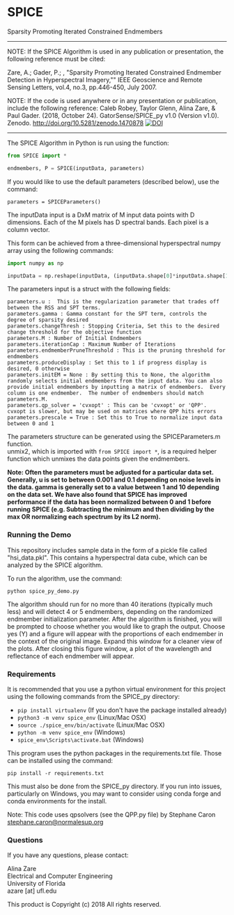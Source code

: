 # SPICE
Sparsity Promoting Iterated Constrained Endmembers

***
NOTE: If the SPICE Algorithm is used in any publication or presentation, the following reference must be cited:

Zare, A.; Gader, P.; , "Sparsity Promoting Iterated Constrained Endmember Detection in Hyperspectral Imagery,"" IEEE Geoscience and Remote Sensing Letters, vol.4, no.3, pp.446-450, July 2007.

NOTE: If the code is used anywhere or in any presentation or publication, include the following reference:
Caleb Robey, Taylor Glenn, Alina Zare, & Paul Gader. (2018, October 24). GatorSense/SPICE_py v1.0 (Version v1.0). Zenodo. http://doi.org/10.5281/zenodo.1470878
[![DOI](https://zenodo.org/badge/DOI/10.5281/zenodo.1470878.svg)](https://doi.org/10.5281/zenodo.1470878)


****

The SPICE Algorithm in Python is run using the function:

```python
from SPICE import *

endmembers, P = SPICE(inputData, parameters)
```

If you would like to use the default parameters (described below), use the command:

`parameters = SPICEParameters()`

The inputData input is a DxM matrix of M input data points with D dimensions.  Each of the M pixels has D spectral bands.  Each pixel is a column vector.   

This form can be achieved from a three-dimensional hyperspectral numpy array using the following commands:

```python
import numpy as np

inputData = np.reshape(inputData, (inputData.shape[0]*inputData.shape[1], inputData.shape[2]))

```

The parameters input is a struct with the following fields:

    parameters.u :  This is the regularization parameter that trades off between the RSS and SPT terms.
    parameters.gamma : Gamma constant for the SPT term, controls the degree of sparsity desired
    parameters.changeThresh : Stopping Criteria, Set this to the desired change threshold for the objective function
    parameters.M : Number of Initial Endmembers
    parameters.iterationCap : Maximum Number of Iterations
    parameters.endmemberPruneThreshold : This is the pruning threshold for endmembers
    parameters.produceDisplay : Set this to 1 if progress display is desired, 0 otherwise
    parameters.initEM = None : By setting this to None, the algorithm randomly selects initial endmembers from the input data. You can also provide initial endmembers by inputting a matrix of endmembers.  Every column is one endmember.  The number of endmembers should match parameters.M.
    parameters.qp_solver = 'cvxopt' : This can be 'cvxopt' or 'QPP'. cvxopt is slower, but may be used on matrices where QPP hits errors
    parameters.prescale = True : Set this to True to normalize input data between 0 and 1
The parameters structure can be generated using the SPICEParameters.m function.  
unmix2, which is imported with ```from SPICE import *```, is a required helper function which unmixes the data points given the endmembers. 

**Note: Often the parameters must be adjusted for a particular data set. Generally, u is set to between 0.001 and 0.1 depending on noise levels in the data. gamma is generally set to a value between 1 and 10 depending on the data set.   We have also found that SPICE has improved performance if the data has been normalized between 0 and 1 before running SPICE (e.g. Subtracting the minimum and then dividing by the max OR normalizing each spectrum by its L2 norm).**


### Running the Demo
This repository includes sample data in the form of a pickle file called "hsi_data.pkl". This contains a hyperspectral data cube, which can be analyzed by the SPICE algorithm. 

To run the algorithm, use the command:

```python spice_py_demo.py```

The algorithm should run for no more than 40 iterations (typically much less) and will detect 4 or 5 endmembers, depending on 
the randomized endmember initialization parameter. After the algorithm is finished, you will be prompted to choose whether
you would like to graph the output. Choose yes (Y) and a figure will appear with the proportions of each endmember in 
the context of the original image. Expand this window for a cleaner view of the plots. After closing this figure window,
a plot of the wavelength and reflectance of each endmember will appear.

### Requirements

It is recommended that you use a python virtual environment for this project using the following commands from the 
SPICE_py directory:
* ```pip install virtualenv``` (If you don't have the package installed already)
* ```python3 -m venv spice_env``` (Linux/Mac OSX)
* ```source ./spice_env/bin/activate``` (Linux/Mac OSX)
* ```python -m venv spice_env``` (Windows)
* ```spice_env\Scripts\activate.bat``` (Windows)

This program uses the python packages in the requirements.txt file. Those can be installed using the command:

```pip install -r requirements.txt``` 

This must also be done from the SPICE_py directory. If you run into issues, particularly on Windows, you may want to
consider using conda forge and conda environments for the install.

Note: This code uses qpsolvers (see the QPP.py file) by Stephane Caron <stephane.caron@normalesup.org>


### Questions
If you have any questions, please contact:  

Alina Zare  
Electrical and Computer Engineering  
University of Florida    
azare [at] ufl.edu  

This product is Copyright (c) 2018 
All rights reserved.

